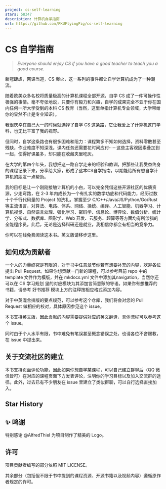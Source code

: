 ```yaml
---
project: cs-self-learning
stars: 58347
description: 计算机自学指南
url: https://github.com/PKUFlyingPig/cs-self-learning
---
```


CS 自学指南
=======

> _Everyone should enjoy CS if you have a good teacher to teach you a good course._

新冠肆虐，网课当道，CS 爆火，这一系列的事件都让自学计算机成为了一种潮流。

随着欧美众多名校将质量极高的计算机课程全部开源，自学 CS 成了一件可操作性极强的事情。毫不夸张地说，只要你有毅力和兴趣，自学的成果完全不亚于你在国内任何一所大学受到的本科 CS 教育（当然，这里单指计算机专业领域，大学带给你的显然不止是专业知识）。

我很庆幸在自己大一的时候就选择了自学 CS 这条路，它让我爱上了计算机这门学科，也无比丰富了我的视野。

但同时，自学这条路也有很多困难和阻力：课程繁多不知如何选择，资料零散甚至残缺，作业难度不知深浅，课内任务还需要花时间应付······这些主客观因素叠加到一起，使得好课虽多，却只能在收藏夹里吃灰。

在大学的第四个年头，我想把这一路自学走来的经验和教训，把那些让我受益终身的课程记录下来，分享给大家，形成了这本CS自学指南，以期能给所有想自学计算机的朋友一点帮助。

我的目标是让一个刚刚接触计算机的小白，可以完全凭借这些开源社区的优质资源，少走弯路，在 2-3 年内成长为一个有扎实的数学功底和代码能力，经历过数十个千行代码量的 Project 的洗礼，掌握至少 C/C++/Java/JS/Python/Go/Rust 等主流语言，对算法、电路、体系、网络、操统、编译、人工智能、机器学习、计算机视觉、自然语言处理、强化学习、密码学、信息论、博弈论、数值分析、统计学、分布式、数据库、图形学、Web 开发、云服务、超算等等方面均有所涉猎的全能程序员。此后，无论是选择科研还是就业，我相信你都会有相当的竞争力。

你可以在线免费阅读这本书。英文版请移步这里。

如何成为贡献者
-------

一个人的力量终究是有限的，对于书中任意章节你若有想要补充的内容，欢迎各位提出 Pull Request。如果你想贡献一门新的课程，可以参考目前 repo 中的 template 文件作为模版，并在 mkdocs.yml 文件中添加其navigation，当然你还可以在 CS 学习规划 里的对应模块为其添加言简意赅的导语。如果你有想推荐的书籍，请参考 好书推荐 模块上方的注释按相应格式添加内容。

对于中英混合排版的要点规范，可以参考这个仓库，我们将会对您的 Pull Request 做相应的校对，具体原因参见这个 issue。

本书支持英文版，因此贡献的内容需要提供对应的英文翻译，具体流程可以参考这个 issue。

同时由于个人水平有限，书中难免有笔误甚至概念错误之处，也请各位不吝赐教，在 issue 中提出来。

关于交流社区的建立
---------

本书支持页面评论功能，因此如果你想自学某课程，可以自己建立群聊后（QQ 微信皆可）在对应的课程页面下方发表评论，注明你的学习目标以及加入交流群的途径。此外，过去已有不少朋友在 issue 里建立了类似群聊，可以自行选择直接加入。

Star History
------------

✨ 鸣谢
----

特别感谢 @AlfredThiel 为项目制作了精美的 Logo。

许可
--

项目贡献者编写的部分依照 MIT LICENSE。

其余部分（包括但不限于书中提到的课程资源、开源书籍以及视频内容）遵循原作者规定的许可。
